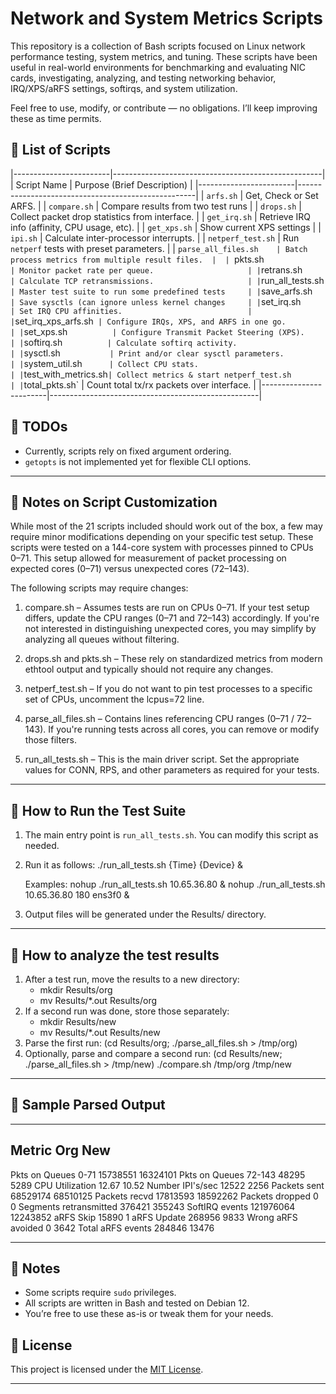 # Network and System Metrics Scripts

This repository is a collection of Bash scripts focused on Linux network performance testing, system metrics, and tuning. These scripts have been useful in real-world environments for benchmarking and evaluating NIC cards, investigating, analyzing, and testing networking behavior, IRQ/XPS/aRFS settings, softirqs, and system utilization.

Feel free to use, modify, or contribute — no obligations. I’ll keep improving these as time permits.

## 📂 List of Scripts

|------------------------|----------------------------------------------------|
|  Script Name           |         Purpose (Brief Description)                |
|------------------------|----------------------------------------------------|
| `arfs.sh`              | Get, Check or Set ARFS.                            |
| `compare.sh`           | Compare results from two test runs                 |
| `drops.sh`             | Collect packet drop statistics from interface.     |
| `get_irq.sh`           | Retrieve IRQ info (affinity, CPU usage, etc).      |
| `get_xps.sh`           | Show current XPS settings                          |
| `ipi.sh`               | Calculate inter-processor interrupts.              |
| `netperf_test.sh`      | Run `netperf` tests with preset parameters.        |
| `parse_all_files.sh    | Batch process metrics from multiple result files.  | 
| `pkts.sh`              | Monitor packet rate per queue.                     |
| `retrans.sh`           | Calculate TCP retransmissions.                     |
| `run_all_tests.sh`     | Master test suite to run some predefined tests     |
| `save_arfs.sh`         | Save sysctls (can ignore unless kernel changes     |
| `set_irq.sh`           | Set IRQ CPU affinities.                            |
| `set_irq_xps_arfs.sh`  | Configure IRQs, XPS, and ARFS in one go.           |
| `set_xps.sh`           | Configure Transmit Packet Steering (XPS).          |
| `softirq.sh`           | Calculate softirq activity.                        |
| `sysctl.sh`            | Print and/or clear sysctl parameters.              |
| `system_util.sh`       | Collect CPU stats.                                 |
| `test_with_metrics.sh` | Collect metrics & start netperf_test.sh            |
| `total_pkts.sh`        | Count total tx/rx packets over interface.          |
|------------------------|----------------------------------------------------|

## 🚧 TODOs

- Currently, scripts rely on fixed argument ordering.
- `getopts` is not implemented yet for flexible CLI options.

---

## 🚀 Notes on Script Customization

While most of the 21 scripts included should work out of the box, a few may require minor modifications depending on your specific test setup. These scripts were tested on a 144-core system with processes pinned to CPUs 0–71. This setup allowed for measurement of packet processing on expected cores (0–71) versus unexpected cores (72–143).

The following scripts may require changes:

1. compare.sh – Assumes tests are run on CPUs 0–71. If your test setup differs, update the CPU ranges (0–71 and 72–143) accordingly. If you're not interested in distinguishing unexpected cores, you may simplify by analyzing all queues without filtering.

2. drops.sh and pkts.sh – These rely on standardized metrics from modern ethtool output and typically should not require any changes.

3. netperf_test.sh – If you do not want to pin test processes to a specific set of CPUs, uncomment the lcpus=72 line.

4. parse_all_files.sh – Contains lines referencing CPU ranges (0–71 / 72–143). If you're running tests across all cores, you can remove or modify those filters.

5. run_all_tests.sh – This is the main driver script. Set the appropriate values for CONN, RPS, and other parameters as required for your tests.

---

## 🚀 How to Run the Test Suite

1. The main entry point is `run_all_tests.sh`. You can modify this script as needed.
2. Run it as follows:
   ./run_all_tests.sh <IP> {Time} {Device} &

    Examples:
	nohup ./run_all_tests.sh 10.65.36.80 &
	nohup ./run_all_tests.sh 10.65.36.80 180 ens3f0 &
3. Output files will be generated under the Results/ directory.

---

## 🚀 How to analyze the test results

1. After a test run, move the results to a new directory:
	- mkdir Results/org
	- mv Results/*.out Results/org
2. If a second run was done, store those separately:
	- mkdir Results/new
	- mv Results/*.out Results/new
3. Parse the first run:
	(cd Results/org; ./parse_all_files.sh > /tmp/org)
4. Optionally, parse and compare a second run:
	(cd Results/new; ./parse_all_files.sh > /tmp/new)
	./compare.sh /tmp/org /tmp/new

---

## 🚧 Sample Parsed Output

------------------------------------------------
Metric                  Org        New
------------------------------------------------
Pkts on Queues 0-71     15738551   16324101
Pkts on Queues 72-143   48295      5289
CPU Utilization         12.67      10.52
Number IPI's/sec        12522      2256
Packets sent            68529174   68510125
Packets recvd           17813593   18592262
Packets dropped         0          0
Segments retransmitted  376421     355243
SoftIRQ events          121976064  12243852
aRFS Skip               15890      1
aRFS Update             268956     9833
Wrong aRFS avoided      0          3642
Total aRFS events       284846     13476

------------------------------------------------


## 📌 Notes
- Some scripts require `sudo` privileges.
- All scripts are written in Bash and tested on Debian 12.
- You’re free to use these as-is or tweak them for your needs.

## 📄 License

This project is licensed under the [MIT License](./LICENSE).

---
